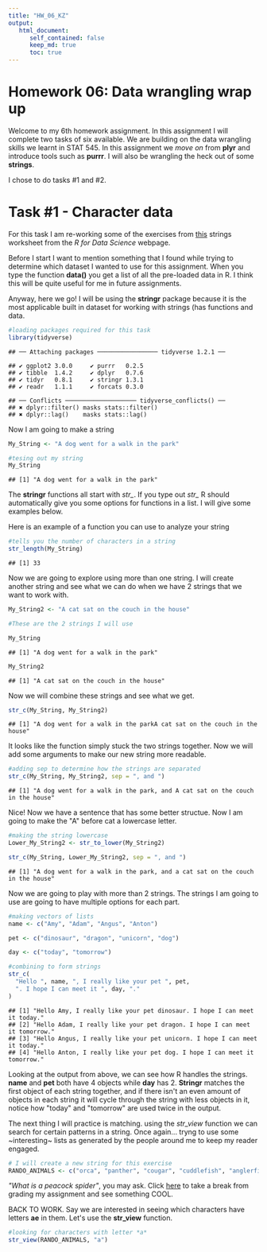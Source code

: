 ```yaml
---
title: "HW_06_KZ"
output:
   html_document:
      self_contained: false
      keep_md: true
      toc: true
---
```



# Homework 06: Data wrangling wrap up

Welcome to my 6th homework assignment.
In this assignment I will complete two tasks of six available.
We are building on the data wrangling skills we learnt in STAT 545. In this assignment we *move on* from **plyr** and introduce tools such as **purrr**. I will also be wrangling the heck out of some **strings**.

I chose to do tasks #1 and #2. 

# Task #1 - Character data

For this task I am re-working some of the exercises from [this](https://github.com/STAT545-UBC-students/hw06-katiezinn/blob/master/HW_06_KZ.mdhttps://r4ds.had.co.nz/strings.html) strings worksheet from the *R for Data Science* webpage.

Before I start I want to mention something that I found while trying to determine which dataset I wanted to use for this assignment. When you type the function **data()** you get a list of all the pre-loaded data in R. I think this will be quite useful for me in future assignments.

Anyway, here we go! I will be using the **stringr** package because it is the most applicable built in dataset for working with strings (has functions and data.


```r
#loading packages required for this task
library(tidyverse)
```

```
## ── Attaching packages ───────────────── tidyverse 1.2.1 ──
```

```
## ✔ ggplot2 3.0.0     ✔ purrr   0.2.5
## ✔ tibble  1.4.2     ✔ dplyr   0.7.6
## ✔ tidyr   0.8.1     ✔ stringr 1.3.1
## ✔ readr   1.1.1     ✔ forcats 0.3.0
```

```
## ── Conflicts ──────────────────── tidyverse_conflicts() ──
## ✖ dplyr::filter() masks stats::filter()
## ✖ dplyr::lag()    masks stats::lag()
```

Now I am going to make a string 


```r
My_String <- "A dog went for a walk in the park"

#tesing out my string
My_String
```

```
## [1] "A dog went for a walk in the park"
```

The **stringr** functions all start with *str_*. If you type out *str_* R should automatically give you some options for functions in a list. I will give some examples below.

Here is an example of a function you can use to analyze your string


```r
#tells you the number of characters in a string
str_length(My_String)
```

```
## [1] 33
```

Now we are going to explore using more than one string. I will create another string and see what we can do when we have 2 strings that we want to work with.


```r
My_String2 <- "A cat sat on the couch in the house"

#These are the 2 strings I will use

My_String
```

```
## [1] "A dog went for a walk in the park"
```

```r
My_String2
```

```
## [1] "A cat sat on the couch in the house"
```

Now we will combine these strings and see what we get.


```r
str_c(My_String, My_String2)
```

```
## [1] "A dog went for a walk in the parkA cat sat on the couch in the house"
```

It looks like the function simply stuck the two strings together. Now we will add some arguments to make our new string more readable.


```r
#adding sep to determine how the strings are separated
str_c(My_String, My_String2, sep = ", and ")
```

```
## [1] "A dog went for a walk in the park, and A cat sat on the couch in the house"
```

Nice! Now we have a sentence that has some better structue. Now I am going to make the "A" before cat a lowercase letter. 


```r
#making the string lowercase
Lower_My_String2 <- str_to_lower(My_String2)

str_c(My_String, Lower_My_String2, sep = ", and ")
```

```
## [1] "A dog went for a walk in the park, and a cat sat on the couch in the house"
```

Now we are going to play with more than 2 strings. The strings I am going to use are going to have multiple options for each part. 


```r
#making vectors of lists
name <- c("Amy", "Adam", "Angus", "Anton")

pet <- c("dinosaur", "dragon", "unicorn", "dog")

day <- c("today", "tomorrow")

#combining to form strings
str_c(
  "Hello ", name, ", I really like your pet ", pet,
  ". I hope I can meet it ", day, "."
)
```

```
## [1] "Hello Amy, I really like your pet dinosaur. I hope I can meet it today."  
## [2] "Hello Adam, I really like your pet dragon. I hope I can meet it tomorrow."
## [3] "Hello Angus, I really like your pet unicorn. I hope I can meet it today." 
## [4] "Hello Anton, I really like your pet dog. I hope I can meet it tomorrow."
```

Looking at the output from above, we can see how R handles the strings. **name** and **pet** both have 4 objects while **day** has 2. **Stringr** matches the first object of each string together, and if there isn't an even amount of objects in each string it will cycle through the string with less objects in it, notice how "today" and "tomorrow" are used twice in the output. 

The next thing I will practice is matching. using the *str_view* function we can search for certain patterns in a string. Once again... tryng to use some ~interesting~ lists as generated by the people around me to keep my reader engaged. 


```r
# I will create a new string for this exercise
RANDO_ANIMALS <- c("orca", "panther", "cougar", "cuddlefish", "anglerfish", "husky", "steelhead")
```

*"What is a peacock spider"*, you may ask. Click [here](https://www.youtube.com/watch?v=d_yYC5r8xMI) to take a break from grading my assignment and see something COOL. 


BACK TO WORK. Say we are interested in seeing which characters have letters **ae** in them. Let's use the **str_view** function.


```r
#looking for characters with letter *a*
str_view(RANDO_ANIMALS, "a")
```

<!--html_preserve--><div id="htmlwidget-74a2c13df861920f8508" style="width:960px;height:100%;" class="str_view html-widget"></div>
<script type="application/json" data-for="htmlwidget-74a2c13df861920f8508">{"x":{"html":"<ul>\n  <li>orc<span class='match'>a<\/span><\/li>\n  <li>p<span class='match'>a<\/span>nther<\/li>\n  <li>coug<span class='match'>a<\/span>r<\/li>\n  <li>cuddlefish<\/li>\n  <li><span class='match'>a<\/span>nglerfish<\/li>\n  <li>husky<\/li>\n  <li>steelhe<span class='match'>a<\/span>d<\/li>\n<\/ul>"},"evals":[],"jsHooks":[]}</script><!--/html_preserve-->

```r
#looking for characters with *an*
str_view(RANDO_ANIMALS, "an")
```

<!--html_preserve--><div id="htmlwidget-783371a1e747b4ee7d71" style="width:960px;height:100%;" class="str_view html-widget"></div>
<script type="application/json" data-for="htmlwidget-783371a1e747b4ee7d71">{"x":{"html":"<ul>\n  <li>orca<\/li>\n  <li>p<span class='match'>an<\/span>ther<\/li>\n  <li>cougar<\/li>\n  <li>cuddlefish<\/li>\n  <li><span class='match'>an<\/span>glerfish<\/li>\n  <li>husky<\/li>\n  <li>steelhead<\/li>\n<\/ul>"},"evals":[],"jsHooks":[]}</script><!--/html_preserve-->

```r
#looking for characters with *o* and one letter on either side
str_view(RANDO_ANIMALS, ".o.")
```

<!--html_preserve--><div id="htmlwidget-e8a702b995f73533eb57" style="width:960px;height:100%;" class="str_view html-widget"></div>
<script type="application/json" data-for="htmlwidget-e8a702b995f73533eb57">{"x":{"html":"<ul>\n  <li>orca<\/li>\n  <li>panther<\/li>\n  <li><span class='match'>cou<\/span>gar<\/li>\n  <li>cuddlefish<\/li>\n  <li>anglerfish<\/li>\n  <li>husky<\/li>\n  <li>steelhead<\/li>\n<\/ul>"},"evals":[],"jsHooks":[]}</script><!--/html_preserve-->

```r
#looking for an *a* at the beginning of a string
str_view(RANDO_ANIMALS, "^a")
```

<!--html_preserve--><div id="htmlwidget-90f22bdc528f1102b73d" style="width:960px;height:100%;" class="str_view html-widget"></div>
<script type="application/json" data-for="htmlwidget-90f22bdc528f1102b73d">{"x":{"html":"<ul>\n  <li>orca<\/li>\n  <li>panther<\/li>\n  <li>cougar<\/li>\n  <li>cuddlefish<\/li>\n  <li><span class='match'>a<\/span>nglerfish<\/li>\n  <li>husky<\/li>\n  <li>steelhead<\/li>\n<\/ul>"},"evals":[],"jsHooks":[]}</script><!--/html_preserve-->

```r
#looking for an *a* at the end of a string
str_view(RANDO_ANIMALS, "a$")
```

<!--html_preserve--><div id="htmlwidget-987b75b419aff2456680" style="width:960px;height:100%;" class="str_view html-widget"></div>
<script type="application/json" data-for="htmlwidget-987b75b419aff2456680">{"x":{"html":"<ul>\n  <li>orc<span class='match'>a<\/span><\/li>\n  <li>panther<\/li>\n  <li>cougar<\/li>\n  <li>cuddlefish<\/li>\n  <li>anglerfish<\/li>\n  <li>husky<\/li>\n  <li>steelhead<\/li>\n<\/ul>"},"evals":[],"jsHooks":[]}</script><!--/html_preserve-->

```r
#how many words start with a vowel?
str_view(RANDO_ANIMALS, "^[aeiou]")
```

<!--html_preserve--><div id="htmlwidget-720c8b5f29869cfa2395" style="width:960px;height:100%;" class="str_view html-widget"></div>
<script type="application/json" data-for="htmlwidget-720c8b5f29869cfa2395">{"x":{"html":"<ul>\n  <li><span class='match'>o<\/span>rca<\/li>\n  <li>panther<\/li>\n  <li>cougar<\/li>\n  <li>cuddlefish<\/li>\n  <li><span class='match'>a<\/span>nglerfish<\/li>\n  <li>husky<\/li>\n  <li>steelhead<\/li>\n<\/ul>"},"evals":[],"jsHooks":[]}</script><!--/html_preserve-->

```r
#how many words end with only consonants?
str_view(RANDO_ANIMALS, "[^aeiou]$")
```

<!--html_preserve--><div id="htmlwidget-14969514bc77ced06d4b" style="width:960px;height:100%;" class="str_view html-widget"></div>
<script type="application/json" data-for="htmlwidget-14969514bc77ced06d4b">{"x":{"html":"<ul>\n  <li>orca<\/li>\n  <li>panthe<span class='match'>r<\/span><\/li>\n  <li>couga<span class='match'>r<\/span><\/li>\n  <li>cuddlefis<span class='match'>h<\/span><\/li>\n  <li>anglerfis<span class='match'>h<\/span><\/li>\n  <li>husk<span class='match'>y<\/span><\/li>\n  <li>steelhea<span class='match'>d<\/span><\/li>\n<\/ul>"},"evals":[],"jsHooks":[]}</script><!--/html_preserve-->

```r
#how many words end with *ar* or *er*?
str_view(RANDO_ANIMALS, "(ar|er)$")
```

<!--html_preserve--><div id="htmlwidget-1eb125c137adbf8e4d87" style="width:960px;height:100%;" class="str_view html-widget"></div>
<script type="application/json" data-for="htmlwidget-1eb125c137adbf8e4d87">{"x":{"html":"<ul>\n  <li>orca<\/li>\n  <li>panth<span class='match'>er<\/span><\/li>\n  <li>coug<span class='match'>ar<\/span><\/li>\n  <li>cuddlefish<\/li>\n  <li>anglerfish<\/li>\n  <li>husky<\/li>\n  <li>steelhead<\/li>\n<\/ul>"},"evals":[],"jsHooks":[]}</script><!--/html_preserve-->
What if we want to look for somethig that isn't a letter?


```r
#creating my string
Alternative_String <- c("xyz", "x.y", "x%y", "y z", "z[#]x")

#viewing the character with any letter, a period, then a y
str_view(Alternative_String, ".[.]y")
```

<!--html_preserve--><div id="htmlwidget-8a1b0b25eb423895c544" style="width:960px;height:100%;" class="str_view html-widget"></div>
<script type="application/json" data-for="htmlwidget-8a1b0b25eb423895c544">{"x":{"html":"<ul>\n  <li>xyz<\/li>\n  <li><span class='match'>x.y<\/span><\/li>\n  <li>x%y<\/li>\n  <li>y z<\/li>\n  <li>z[#]x<\/li>\n<\/ul>"},"evals":[],"jsHooks":[]}</script><!--/html_preserve-->

```r
#viewing the character with an x, %, then any letter 
str_view(Alternative_String, "x[%].")
```

<!--html_preserve--><div id="htmlwidget-e5bc3897c7c47872d0ca" style="width:960px;height:100%;" class="str_view html-widget"></div>
<script type="application/json" data-for="htmlwidget-e5bc3897c7c47872d0ca">{"x":{"html":"<ul>\n  <li>xyz<\/li>\n  <li>x.y<\/li>\n  <li><span class='match'>x%y<\/span><\/li>\n  <li>y z<\/li>\n  <li>z[#]x<\/li>\n<\/ul>"},"evals":[],"jsHooks":[]}</script><!--/html_preserve-->

```r
#viewing the character with any letter, #, and any letter
str_view(Alternative_String, ".[#].")
```

<!--html_preserve--><div id="htmlwidget-b23de9bb9c523f14b7db" style="width:960px;height:100%;" class="str_view html-widget"></div>
<script type="application/json" data-for="htmlwidget-b23de9bb9c523f14b7db">{"x":{"html":"<ul>\n  <li>xyz<\/li>\n  <li>x.y<\/li>\n  <li>x%y<\/li>\n  <li>y z<\/li>\n  <li>z<span class='match'>[#]<\/span>x<\/li>\n<\/ul>"},"evals":[],"jsHooks":[]}</script><!--/html_preserve-->

```r
#viewing the character with a space between any two letters
str_view(Alternative_String, ".[ ].")
```

<!--html_preserve--><div id="htmlwidget-ac42df411241bde76a13" style="width:960px;height:100%;" class="str_view html-widget"></div>
<script type="application/json" data-for="htmlwidget-ac42df411241bde76a13">{"x":{"html":"<ul>\n  <li>xyz<\/li>\n  <li>x.y<\/li>\n  <li>x%y<\/li>\n  <li><span class='match'>y z<\/span><\/li>\n  <li>z[#]x<\/li>\n<\/ul>"},"evals":[],"jsHooks":[]}</script><!--/html_preserve-->

Now, we we will apply some of the skills we have learnt in more of an applicable way to real life. We will be using **str_detect()** to see if a character vector matches a pattern.


```r
#How many a's are there in the RANDO_ANIMALS vector?
sum(str_detect(RANDO_ANIMALS, "a"))
```

```
## [1] 5
```

```r
#How many characters in the RANDO_ANIMALS vector START with a?
sum(str_detect(RANDO_ANIMALS, "^a"))
```

```
## [1] 1
```

```r
#what proportion of the words in RANDO_ANIMALS have an *a* in them?
mean(str_detect(RANDO_ANIMALS, "a"))
```

```
## [1] 0.7142857
```

Now I am going to work with the **words** vector to increase my diversity of words to work with.


```r
#get a glimpse of the vector
head(words)
```

```
## [1] "a"        "able"     "about"    "absolute" "accept"   "account"
```

Let's figure out which words in the **words** vector start with a **y**


```r
words[str_detect(words, "^y")]
```

```
## [1] "year"      "yes"       "yesterday" "yet"       "you"       "young"
```

Now,let's make things a little more complicated and work with some senteces. 
We will be using the **sentences** dataset found in the **stringr** package (in the tidyverse)


```r
#checking it out
head(sentences)
```

```
## [1] "The birch canoe slid on the smooth planks." 
## [2] "Glue the sheet to the dark blue background."
## [3] "It's easy to tell the depth of a well."     
## [4] "These days a chicken leg is a rare dish."   
## [5] "Rice is often served in round bowls."       
## [6] "The juice of lemons makes fine punch."
```

What if we want to see which sentences have FISH of our choosing in it?


```r
#create a vector
fish <- c("fish", "trout", "salmon")

#turn it into a single regular expression
fish_match <- str_c(fish, collapse = "|")

#check it out
fish_match
```

```
## [1] "fish|trout|salmon"
```

```r
#checking which sentences have these animals 
has_fish <- str_subset(sentences, fish_match)

#check it out
has_fish
```

```
## [1] "A rod is used to catch pink salmon."          
## [2] "The fish twisted and turned on the bent hook."
## [3] "Two blue fish swam in the tank."              
## [4] "The lure is used to catch trout and flounder."
## [5] "Whitings are small fish caught in nets."
```
We found a way to sift through all of the sentences and pull out the ones with key words of our choosing, very neat.

Cool! Now that we have learnt a lot and have gotten comfy working with strings let's move on to creating a function! 

# Tast #2 - Writing functions

This is the 2nd part of my assignment. For this task I will be creating a function that does something useful to the **trees** dataset. 

I did my undergrad in forestry so I think I can create a meaningful function for this data. Let's check it out!

```r
head(trees)
```

```
##   Girth Height Volume
## 1   8.3     70   10.3
## 2   8.6     65   10.3
## 3   8.8     63   10.2
## 4  10.5     72   16.4
## 5  10.7     81   18.8
## 6  10.8     83   19.7
```

```r
?trees
```

This dataset provies the girth (diameter at DBH (diameter at breast height), which is 4 ft 6 in from the base of the tree), height, and volume of 31 black cherry trees. 

Let's create a function to determine if girth at DBH can help us determine the volume of a tree. 


```r
#downloading packages I may use for this task
library(tidyverse)
```

First, let's plot the data to see what we are working with. It is always a good idea to visualize the data before making any manipulations


```r
ggplot(trees, aes(Girth, Volume)) + geom_point() + geom_smooth(method=loess) + theme_classic() +
   ggtitle("Tree Volume vs Girth") +
    xlab("Girth (diameter in inches)") +
    ylab("Volume (cubic feet)")
```

![](HW_06_KZ_files/figure-html/unnamed-chunk-19-1.png)<!-- -->

Now I am going to create the linear function that predicts volume from girth.


```r
#fitting my function (single factor ANOVA)
trees_lm <- lm(Volume ~ Girth, data = trees)

#let's check out a summary of my function (ignore these p-values)
summary(trees_lm)
```

```
## 
## Call:
## lm(formula = Volume ~ Girth, data = trees)
## 
## Residuals:
##    Min     1Q Median     3Q    Max 
## -8.065 -3.107  0.152  3.495  9.587 
## 
## Coefficients:
##             Estimate Std. Error t value Pr(>|t|)    
## (Intercept) -36.9435     3.3651  -10.98 7.62e-12 ***
## Girth         5.0659     0.2474   20.48  < 2e-16 ***
## ---
## Signif. codes:  0 '***' 0.001 '**' 0.01 '*' 0.05 '.' 0.1 ' ' 1
## 
## Residual standard error: 4.252 on 29 degrees of freedom
## Multiple R-squared:  0.9353,	Adjusted R-squared:  0.9331 
## F-statistic: 419.4 on 1 and 29 DF,  p-value: < 2.2e-16
```

```r
# I am going to use the anova() function to test my hypotheses that volume is predicted by girth.
anova(trees_lm)
```

```
## Analysis of Variance Table
## 
## Response: Volume
##           Df Sum Sq Mean Sq F value    Pr(>F)    
## Girth      1 7581.8  7581.8  419.36 < 2.2e-16 ***
## Residuals 29  524.3    18.1                      
## ---
## Signif. codes:  0 '***' 0.001 '**' 0.01 '*' 0.05 '.' 0.1 ' ' 1
```

I realize that this wasn't part of the assignment but how can you fit a linear model and not check it's significance!? The P value is less than 0.05... IT IS SIGNIFICANT! 

Now we are going to turn this code into a function.


```r
#creating my function
trees_function <- function(Volume, Girth) {
  trees_lm <- lm(Volume ~ Girth, data = trees)
  setNames(coef(trees_lm), c("intercept", "slope"))
}

#testing the function
trees_function(trees)
```

```
##  intercept      slope 
## -36.943459   5.065856
```
Maybe we want to do more than work with simple trees measurements. Let's explore a dataset with more variables, how about something from my research. One thing I have to do with my research is calculate the instantaneous growth of fish in my experiment. It is calculated in the following way:

instantaneous growth = ( ( LN(finial length) - LN(initial length) ) / # days of growth ) * 100

Now I am going to make a data frame that we can work with.


```r
#final length
fn_ln <- c(145.5, 147, 132, 127, 150.5, 153.5, 131.5, 148.5, 152.5, 128)

#initial length
in_ln <- c(137, 135, 120, 118, 140, 116, 131, 137, 144, 119)

#number of days since last capture
days <- c(30, 30, 30, 30, 33, 33, 33, 33, 33, 47)

Fish_data <- data.frame(fn_ln = fn_ln, in_ln = in_ln, days = days, stringsAsFactors = FALSE)
```

I am going to attempt to have multiple inputs and outputs... let's see if I can pull this off. 


```r
#creating my function
instantaneous_growth <- function(f, i, d) {
 growth <- ((log(f) - log(i)) / d)*100
return(list(instanteneous_growth_by_length = growth))
}

#testing my functin
instantaneous_growth(Fish_data$fn_ln, Fish_data$in_ln, Fish_data$days)
```

```
## $instanteneous_growth_by_length
##  [1] 0.20065054 0.28385936 0.31770060 0.24500821 0.21915352 0.84881932
##  [7] 0.01154403 0.24425464 0.17379181 0.15512079
```
WOW IT ACTUALLY WORKED. That took me a lot longer than i'd like to admit. Working with 3 inputs was more difficult than I expected. I couldn't get this code to work for a long time as I didn't realize there needed to be a return function.

It feels pretty awesome to have created a function that can be used with my data that I have collected for my thesis. It took a long time to construct this function but I am glad I did it as I will actually be able to use it in the future :)

With this function I can now quickly zip in my data to get instantaneous growth for my fish. YAHOO.


